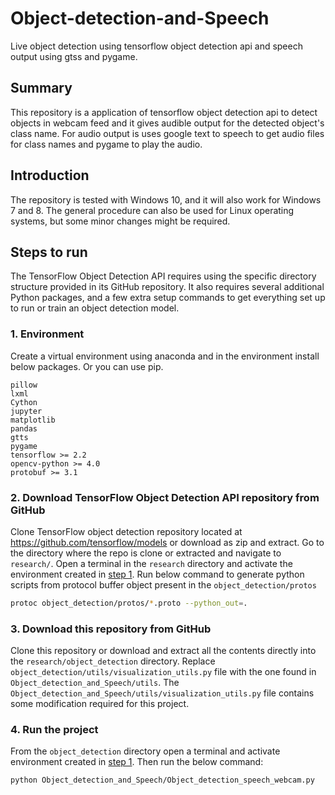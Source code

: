 # Object-detection-and-Speech
Live object detection using tensorflow object detection api and speech output using gtss and pygame.
## Summary
This repository is a application of tensorflow object detection api to detect objects in webcam feed and 
it gives audible output for the detected object's class name. For audio output is uses google text to speech 
to get audio files for class names and pygame to play the audio.

## Introduction
The repository is tested with Windows 10, and it will also work for Windows 7 and 8. The general procedure can also 
be used for Linux operating systems, but some minor changes might be required.

## Steps to run
The TensorFlow Object Detection API requires using the specific directory structure provided in its GitHub repository. It also requires several additional Python packages, and a few extra setup commands to get everything set up to run or train an object detection model. 

### 1. Environment
Create a virtual environment using anaconda and in the environment install below packages. Or you can use pip.

```
pillow
lxml
Cython
jupyter
matplotlib
pandas
gtts
pygame
tensorflow >= 2.2
opencv-python >= 4.0
protobuf >= 3.1
```


### 2. Download TensorFlow Object Detection API repository from GitHub
Clone TensorFlow object detection repository located at https://github.com/tensorflow/models or download as zip and extract. Go to the directory where the repo is clone or extracted and navigate to `research/`. Open a terminal in the `research` directory and activate the environment created in [step 1](#1-environment). Run below command to generate python scripts from protocol buffer object present in the `object_detection/protos`
```bash
protoc object_detection/protos/*.proto --python_out=.
```

### 3. Download this repository from GitHub
Clone this repository or download and extract all the contents directly into the `research/object_detection` directory. Replace `object_detection/utils/visualization_utils.py` file with the one found in `Object_detection_and_Speech/utils`. The `Object_detection_and_Speech/utils/visualization_utils.py` file contains some modification required for this project.

### 4. Run the project
From the `object_detection` directory open a terminal and activate environment created in [step 1](#1-environment). Then run the below command:
```bash
python Object_detection_and_Speech/Object_detection_speech_webcam.py
```